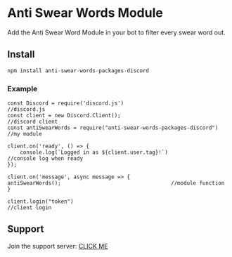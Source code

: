 # Anti Swear Words Module

Add the Anti Swear Word Module in your bot to filter every swear word out.

## Install

```js
npm install anti-swear-words-packages-discord
```

### Example
```
const Discord = require('discord.js')                               //discord.js
const client = new Discord.Client();                                //discord client
const antiSwearWords = require("anti-swear-words-packages-discord") //my module

client.on('ready', () => {
    console.log(`Logged in as ${client.user.tag}!`)                 //console log when ready
});

client.on('message', async message => {
antiSwearWords();                                   //module function
}

client.login("token")                                               //client login

```

## Support

Join the support server: [CLICK ME](https://discord.gg/FGzCdtP)